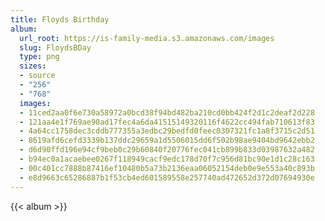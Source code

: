 ```yaml
---
title: Floyds Birthday
album:
  url_root: https://is-family-media.s3.amazonaws.com/images
  slug: FloydsBDay
  type: png
  sizes:
  - source
  - "256"
  - "768"
  images:
  - 11ced2aa0f6e730a58972a0bcd38f94bd482ba210cd0bb424f2d1c2deaf2d228
  - 121aa4e1f769ae90ad17fec4a6da41515149320116f4622cc494fab710613f83
  - 4a64cc1758dec3cddb777355a3edbc29bedfd0feec0307321fc1a8f3715c2d51
  - 8619afd6cefd3339b137ddc29659a1d5506015dd6f502b98ae9404bd9642ebb2
  - d6d90ffd196e94cf9beb0c29b60840f20776fec041cb899b833d03987632a482
  - b94ec0a1acaebee0267f118949cacf9edc178d70f7c956d81bc90e1d1c28c163
  - 00c401cc7888b87416ef10480b5a73b2136eaa06052154deb0e9e553a40c893b
  - e8d9663c65286887b1f53cb4ed601589558e257740ad472652d372d07694930e
---
```

{{< album >}}
